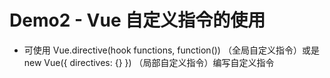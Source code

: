 # Demo2 - Vue 自定义指令的使用
- 可使用 Vue.directive(hook functions, function()) （全局自定义指令）或是 new Vue({ directives: {} }) （局部自定义指令）编写自定义指令
